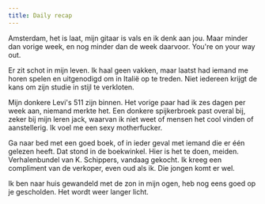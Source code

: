 ```yaml
---
title: Daily recap
---
```


Amsterdam, het is laat, mijn gitaar is vals en ik denk aan jou. Maar minder dan vorige week, en nog minder dan de week daarvoor. You're on your way out.

Er zit schot in mijn leven. Ik haal geen vakken, maar laatst had iemand me horen spelen en uitgenodigd om in Italië op te treden. Niet iedereen krijgt de kans om zijn studie in stijl te verkloten.

Mijn donkere Levi's 511 zijn binnen. Het vorige paar had ik zes dagen per week aan, niemand merkte het. Een donkere spijkerbroek past overal bij, zeker bij mijn leren jack, waarvan ik niet weet of mensen het cool vinden of aanstellerig. Ik voel me een sexy motherfucker.

Ga naar bed met een goed boek, of in ieder geval met iemand die er één gelezen heeft. Dat stond in de boekwinkel. Hier is het te doen, meiden. Verhalenbundel van K. Schippers, vandaag gekocht. Ik kreeg een compliment van de verkoper, even oud als ik. Die jongen komt er wel.

Ik ben naar huis gewandeld met de zon in mijn ogen, heb nog eens goed op je gescholden. Het wordt weer langer licht.
